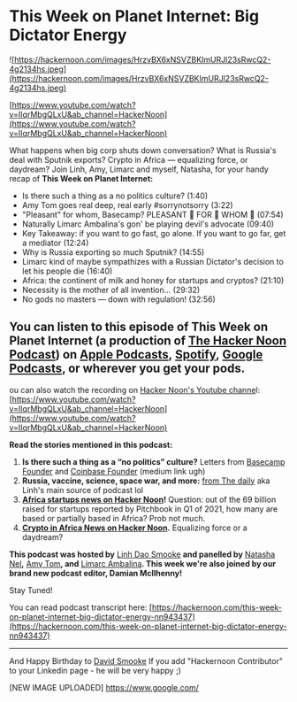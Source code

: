 # This Week on Planet Internet: Big Dictator Energy

![https://hackernoon.com/images/HrzvBX6xNSVZBKImURJl23sRwcQ2-4g2134hs.jpeg](https://hackernoon.com/images/HrzvBX6xNSVZBKImURJl23sRwcQ2-4g2134hs.jpeg)

[https://www.youtube.com/watch?v=IIqrMbgQLxU&ab_channel=HackerNoon](https://www.youtube.com/watch?v=IIqrMbgQLxU&ab_channel=HackerNoon)

What happens when big corp shuts down conversation? What is Russia's deal with Sputnik exports? Crypto in Africa — equalizing force, or daydream? Join Linh, Amy, Limarc and myself, Natasha, for your handy recap of **This Week on Planet Internet:**

- Is there such a thing as a no politics culture? (1:40)
- Amy Tom goes real deep, real early #sorrynotsorry (3:22)
- "Pleasant" for whom, Basecamp? PLEASANT 👏 FOR 👏 WHOM 👏 (07:54)
- Naturally Limarc Ambalina's gon' be playing devil's advocate (09:40)
- Key Takeaway: if you want to go fast, go alone. If you want to go far, get a mediator (12:24)
- Why is Russia exporting so much Sputnik? (14:55)
- Limarc kind of maybe sympathizes with a Russian Dictator's decision to let his people die (16:40)
- Africa: the continent of milk and honey for startups and cryptos? (21:10)
- Necessity is the mother of all invention... (29:32)
- No gods no masters — down with regulation! (32:56)

## You can listen to this episode of **This Week on Planet Internet** (a production of [The Hacker Noon Podcast](https://podcast.hackernoon.com/?ref=hackernoon.com)) on [Apple Podcasts](https://podcasts.apple.com/us/podcast/the-hackernoon-podcast/id1436233955?ref=hackernoon.com), [Spotify](https://open.spotify.com/show/783uO1WFfFxF44lLbizUJf?ref=hackernoon.com), [Google Podcasts](https://podcasts.google.com/feed/aHR0cHM6Ly9wb2RjYXN0LmhhY2tlcm5vb24uY29tL2ZlZWQueG1s?sa=X&ved=0CAMQ4aUDahcKEwio_t6r3Y_wAhUAAAAAHQAAAAAQAQ&ref=hackernoon.com), or wherever you get your pods.

ou can also watch the recording on [Hacker Noon's Youtube channe](https://youtu.be/HIRhnwiuCcI?ref=hackernoon.com)l: [https://www.youtube.com/watch?v=IIqrMbgQLxU&ab_channel=HackerNoon](https://www.youtube.com/watch?v=IIqrMbgQLxU&ab_channel=HackerNoon)

**Read the stories mentioned in this podcast:**

1. **Is there such a thing as a “no politics” culture?** Letters from [Basecamp Founder](https://world.hey.com/jason/changes-at-basecamp-7f32afc5?ref=hackernoon.com) and [Coinbase Founder](https://blog.coinbase.com/coinbase-is-a-mission-focused-company-af882df8804?gi=d00265f16919&ref=hackernoon.com) (medium link ugh)
2. **Russia, vaccine, science, space war, and more:** [from The daily](https://www.nytimes.com/2021/04/26/podcasts/the-daily/russia-vaccine-coronavirus-vladimir-putin.html?ref=hackernoon.com) aka Linh's main source of podcast lol
3. **[Africa startups news on Hacker Noon](https://hackernoon.com/why-africa-is-becoming-the-land-of-startup-opportunity-sf1i32lu?ref=hackernoon.com)!** Question: out of the 69 billion raised for startups reported by Pitchbook in Q1 of 2021, how many are based or partially based in Africa? Prob not much.
4. **[Crypto in Africa News on Hacker Noon](https://hackernoon.com/more-africans-walk-towards-financial-freedom-due-to-cryptocurrencies-552z33xu?ref=hackernoon.com).** Equalizing force or a daydream?

**This podcast was hosted by** [Linh Dao Smooke](https://hackernoon.com/u/linh?ref=hackernoon.com) **and panelled by** [Natasha Nel](https://hackernoon.com/u/natasha?ref=hackernoon.com)**,** [Amy Tom](https://hackernoon.com/u/amymtom?ref=hackernoon.com)**, and** [Limarc Ambalina](https://hackernoon.com/u/Limarc?ref=hackernoon.com)**. This week we're also joined by our brand new podcast editor, Damian McIlhenny!**

Stay Tuned!

You can read podcast transcript here: [https://hackernoon.com/this-week-on-planet-internet-big-dictator-energy-nn943437](https://hackernoon.com/this-week-on-planet-internet-big-dictator-energy-nn943437)

***

And Happy Birthday to [David Smooke](https://hackernoon.com/u/David)
If you add "Hackernoon Contributor" to your Linkedin page - he will be very happy ;)

[NEW IMAGE UPLOADED]
https://www.google.com/
